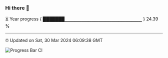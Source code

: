 ### Hi there 👋

⏳ Year progress { ███████▁▁▁▁▁▁▁▁▁▁▁▁▁▁▁▁▁▁▁▁▁▁▁ } 24.39 %

---

⏰ Updated on Sat, 30 Mar 2024 06:09:38 GMT

![Progress Bar CI](https://github.com/Shyam-Makwana/GitHub-Actions-Demo/workflows/Progress%20Bar%20CI/badge.svg)
